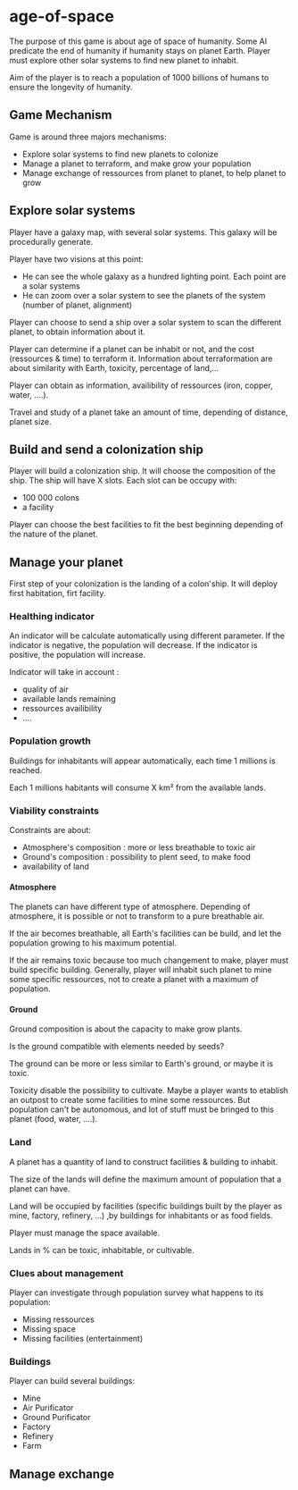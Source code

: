 # age-of-space

The purpose of this game is about age of space of humanity.
Some AI predicate the end of humanity if humanity stays on planet Earth.
Player must explore other solar systems to find new planet to inhabit.

Aim of the player is to reach a population of 1000 billions of humans to ensure the longevity of humanity.

## Game Mechanism

Game is around three majors mechanisms:

- Explore solar systems to find new planets to colonize
- Manage a planet to terraform, and make grow your population
- Manage exchange of ressources from planet to planet, to help planet to grow

## Explore solar systems

Player have a galaxy map, with several solar systems. This galaxy will be procedurally generate.

Player have two visions at this point:
* He can see the whole galaxy as a hundred lighting point. Each point are a solar systems
* He can zoom over a solar system to see the planets of the system (number of planet, alignment)

Player can choose to send a ship over a solar system to scan the different planet, to obtain information about it.

Player can determine if a planet can be inhabit or not, and the cost (ressources & time) to terraform it.
Information about terraformation are about similarity with Earth, toxicity, percentage of land,...

Player can obtain as information, availibility of ressources (iron, copper, water, ....).

Travel and study of a planet take an amount of time, depending of distance, planet size.

## Build and send a colonization ship

Player will build a colonization ship. It will choose the composition of the ship.
The ship will have X slots. Each slot can be occupy with:

- 100 000 colons
- a facility


Player can choose the best facilities to fit the best beginning depending of the nature of the planet.

## Manage your planet

First step of your colonization is the landing of a colon'ship.
It will deploy first habitation, firt facility.

### Healthing indicator

An indicator will be calculate automatically using different parameter.
If the indicator is negative, the population will decrease.
If the indicator is positive, the population will increase.

Indicator will take in account :

- quality of air
- available lands remaining
- ressources availibility
- ....

### Population growth

Buildings for inhabitants will appear automatically, each time 1 millions is reached.

Each 1 millions habitants will consume X km² from the available lands.


### Viability constraints

Constraints are about:

- Atmosphere's composition : more or less breathable to toxic air
- Ground's composition : possibility to plent seed, to make food
- availability of land

#### Atmosphere

The planets can have different type of atmosphere.
Depending of atmosphere, it is possible or not to transform to a pure breathable air.

If the air becomes breathable, all Earth's facilities can be build, and let the population growing to his maximum potential.

If the air remains toxic because too much changement to make, player must build specific building. Generally, player will inhabit such planet to mine some specific ressources, not to create a planet with a maximum of population.

#### Ground

Ground composition is about the capacity to make grow plants.

Is the ground compatible with elements needed by seeds?

The ground can be more or less similar to Earth's ground, or maybe it is toxic.

Toxicity disable the possibility to cultivate. Maybe a player wants to etablish an outpost to create some facilities to mine some ressources. But population can't be autonomous, and lot of stuff must be bringed to this planet (food, water, ....).


### Land

A planet has a quantity of land to construct facilities & building to inhabit.

The size of the lands will define the maximum amount of population that a planet can have.

Land will be occupied by facilities (specific buildings built by the player as mine, factory, refinery, ...) ,by buildings for inhabitants or as food fields.

Player must manage the space available.

Lands in % can be toxic, inhabitable, or cultivable.

### Clues about management

Player can investigate through population survey what happens to its population:
* Missing ressources
* Missing space
* Missing facilities (entertainment)

### Buildings

Player can build several buildings:

* Mine
* Air Purificator
* Ground Purificator
* Factory
* Refinery
* Farm


## Manage exchange




